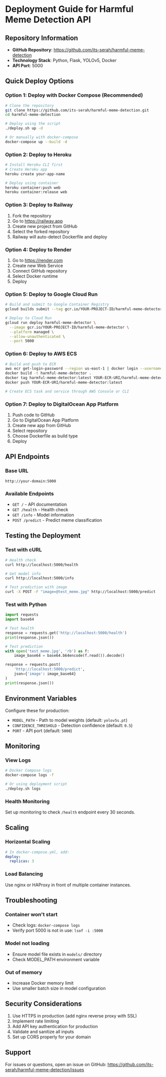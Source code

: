 # Deployment Guide for Harmful Meme Detection API

## Repository Information
- **GitHub Repository**: https://github.com/its-serah/harmful-meme-detection
- **Technology Stack**: Python, Flask, YOLOv5, Docker
- **API Port**: 5000

## Quick Deploy Options

### Option 1: Deploy with Docker Compose (Recommended)
```bash
# Clone the repository
git clone https://github.com/its-serah/harmful-meme-detection.git
cd harmful-meme-detection

# Deploy using the script
./deploy.sh up -d

# Or manually with docker-compose
docker-compose up --build -d
```

### Option 2: Deploy to Heroku
```bash
# Install Heroku CLI first
# Create Heroku app
heroku create your-app-name

# Deploy using container
heroku container:push web
heroku container:release web
```

### Option 3: Deploy to Railway
1. Fork the repository
2. Go to https://railway.app
3. Create new project from GitHub
4. Select the forked repository
5. Railway will auto-detect Dockerfile and deploy

### Option 4: Deploy to Render
1. Go to https://render.com
2. Create new Web Service
3. Connect GitHub repository
4. Select Docker runtime
5. Deploy

### Option 5: Deploy to Google Cloud Run
```bash
# Build and submit to Google Container Registry
gcloud builds submit --tag gcr.io/YOUR-PROJECT-ID/harmful-meme-detector

# Deploy to Cloud Run
gcloud run deploy harmful-meme-detector \
  --image gcr.io/YOUR-PROJECT-ID/harmful-meme-detector \
  --platform managed \
  --allow-unauthenticated \
  --port 5000
```

### Option 6: Deploy to AWS ECS
```bash
# Build and push to ECR
aws ecr get-login-password --region us-east-1 | docker login --username AWS --password-stdin YOUR-ECR-URI
docker build -t harmful-meme-detector .
docker tag harmful-meme-detector:latest YOUR-ECR-URI/harmful-meme-detector:latest
docker push YOUR-ECR-URI/harmful-meme-detector:latest

# Create ECS task and service through AWS Console or CLI
```

### Option 7: Deploy to DigitalOcean App Platform
1. Push code to GitHub
2. Go to DigitalOcean App Platform
3. Create new app from GitHub
4. Select repository
5. Choose Dockerfile as build type
6. Deploy

## API Endpoints

### Base URL
```
http://your-domain:5000
```

### Available Endpoints
- `GET /` - API documentation
- `GET /health` - Health check
- `GET /info` - Model information
- `POST /predict` - Predict meme classification

## Testing the Deployment

### Test with cURL
```bash
# Health check
curl http://localhost:5000/health

# Get model info
curl http://localhost:5000/info

# Test prediction with image
curl -X POST -F "image=@test_meme.jpg" http://localhost:5000/predict
```

### Test with Python
```python
import requests
import base64

# Test health
response = requests.get('http://localhost:5000/health')
print(response.json())

# Test prediction
with open('test_meme.jpg', 'rb') as f:
    image_base64 = base64.b64encode(f.read()).decode()

response = requests.post(
    'http://localhost:5000/predict',
    json={'image': image_base64}
)
print(response.json())
```

## Environment Variables

Configure these for production:
- `MODEL_PATH` - Path to model weights (default: `yolov5s.pt`)
- `CONFIDENCE_THRESHOLD` - Detection confidence (default: `0.5`)
- `PORT` - API port (default: `5000`)

## Monitoring

### View Logs
```bash
# Docker Compose logs
docker-compose logs -f

# Or using deployment script
./deploy.sh logs
```

### Health Monitoring
Set up monitoring to check `/health` endpoint every 30 seconds.

## Scaling

### Horizontal Scaling
```yaml
# In docker-compose.yml, add:
deploy:
  replicas: 3
```

### Load Balancing
Use nginx or HAProxy in front of multiple container instances.

## Troubleshooting

### Container won't start
- Check logs: `docker-compose logs`
- Verify port 5000 is not in use: `lsof -i :5000`

### Model not loading
- Ensure model file exists in `models/` directory
- Check MODEL_PATH environment variable

### Out of memory
- Increase Docker memory limit
- Use smaller batch size in model configuration

## Security Considerations

1. Use HTTPS in production (add nginx reverse proxy with SSL)
2. Implement rate limiting
3. Add API key authentication for production
4. Validate and sanitize all inputs
5. Set up CORS properly for your domain

## Support

For issues or questions, open an issue on GitHub:
https://github.com/its-serah/harmful-meme-detection/issues
